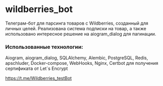 # wildberries_bot
Телеграм-бот для парсинга товаров с Wildberries, созданный для личных целей.
Реализована система подписки на товар, а также использовано интересное решение на aiogram_dialog для пагинации.
### Использованные технологии:
Aiogram, aiogram_dialog, SQLAlchemy, Alembic, PostgreSQL, Redis, apschluder, Docker-compose, WebHooks, Nginx, Certbot для получения сертификата от Let`s Encrypt

https://t.me/Wildberries_testBot
